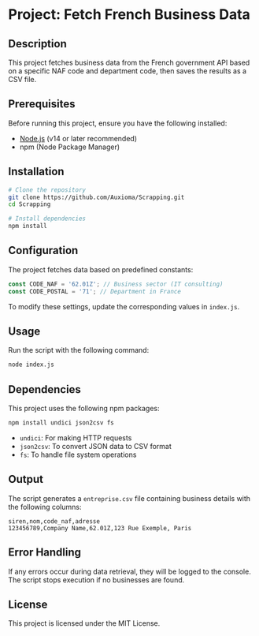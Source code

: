 # Project: Fetch French Business Data

## Description
This project fetches business data from the French government API based on a specific NAF code and department code, then saves the results as a CSV file.

## Prerequisites
Before running this project, ensure you have the following installed:
- [Node.js](https://nodejs.org/) (v14 or later recommended)
- npm (Node Package Manager)

## Installation
```sh
# Clone the repository
git clone https://github.com/Auxioma/Scrapping.git
cd Scrapping

# Install dependencies
npm install
```

## Configuration
The project fetches data based on predefined constants:
```js
const CODE_NAF = '62.01Z'; // Business sector (IT consulting)
const CODE_POSTAL = '71'; // Department in France
```
To modify these settings, update the corresponding values in `index.js`.

## Usage
Run the script with the following command:
```sh
node index.js
```

## Dependencies
This project uses the following npm packages:
```sh
npm install undici json2csv fs
```
- `undici`: For making HTTP requests
- `json2csv`: To convert JSON data to CSV format
- `fs`: To handle file system operations

## Output
The script generates a `entreprise.csv` file containing business details with the following columns:
```csv
siren,nom,code_naf,adresse
123456789,Company Name,62.01Z,123 Rue Exemple, Paris
```

## Error Handling
If any errors occur during data retrieval, they will be logged to the console. The script stops execution if no businesses are found.

## License
This project is licensed under the MIT License.

